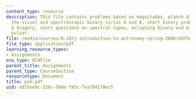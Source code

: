 ```yaml
---
content_type: resource
description: This file contains problems based on magnitudes, planck distribution,
  the visual and spectroscopic binary sirius A and B, short binary problems from Zeilik
  & Gregory, short questions on spectral types, eclipsing binary and binary radio
  pulsar.
file: /media/courses/8-282j-introduction-to-astronomy-spring-2006/dd75ee9c328c56def95c7ea794170ec5_ps6.pdf
file_type: application/pdf
learning_resource_types:
- Assignments
ocw_type: OCWFile
parent_title: Assignments
parent_type: CourseSection
resourcetype: Document
title: ps6.pdf
uid: dd75ee9c-328c-56de-f95c-7ea794170ec5
---
```

